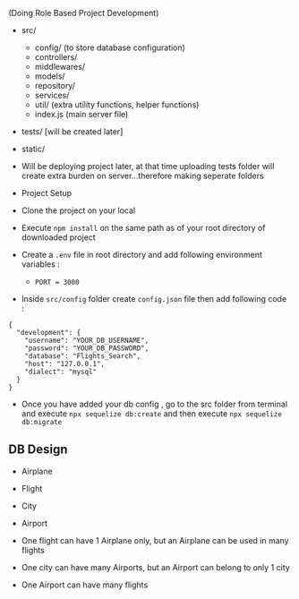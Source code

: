 (Doing Role Based Project Development)

- src/
    - config/ (to store database configuration)
    - controllers/
    - middlewares/
    - models/
    - repository/
    - services/
    - util/ (extra utility functions, helper functions)
    - index.js (main server file)
- tests/ [will be created later]
- static/

- Will be deploying project later, at that time uploading tests folder will create extra burden on server...therefore making seperate folders

- Project Setup
- Clone the project on your local
- Execute `npm install` on the same path as of your root directory of downloaded project 
- Create a `.env` file in root directory and add following environment variables :
    - `PORT = 3000`
- Inside `src/config` folder create `config.json` file then add following code :

```
{
  "development": {
    "username": "YOUR_DB_USERNAME",
    "password": "YOUR_DB_PASSWORD",
    "database": "Flights_Search",
    "host": "127.0.0.1",
    "dialect": "mysql"
  }
}

```

- Once you have added your db config , go to the src folder from terminal and execute `npx sequelize db:create`
and then execute `npx sequelize db:migrate`

## DB Design
- Airplane
- Flight
- City
- Airport

- One flight can have 1 Airplane only, but an Airplane can be used in many flights
- One city can have many Airports, but an Airport can belong to only 1 city
- One Airport can have many flights